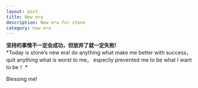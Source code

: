 ```yaml
---
layout: post
title: New era
description: New era for stone
category: new era
---
```



 **坚持的事情不一定会成功，但放弃了就一定失败!**  
*Today is stone‘s new era! do anything what make me better with success，quit anything what is worst to me， especily prevented me to be what I want to be！ * 

Blessing me! 
  